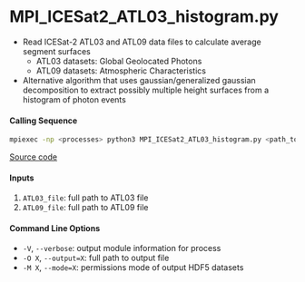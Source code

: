 MPI_ICESat2_ATL03_histogram.py
==============================

- Read ICESat-2 ATL03 and ATL09 data files to calculate average segment surfaces  
    * ATL03 datasets: Global Geolocated Photons  
    * ATL09 datasets: Atmospheric Characteristics  
- Alternative algorithm that uses gaussian/generalized gaussian decomposition to extract possibly multiple height surfaces from a histogram of photon events  

#### Calling Sequence
```bash
mpiexec -np <processes> python3 MPI_ICESat2_ATL03_histogram.py <path_to_ATL03_file> <path_to_ATL09_file>
```
[Source code](https://github.com/tsutterley/read-ICESat-2/blob/main/scripts/MPI_ICESat2_ATL03_histogram.py)  

#### Inputs
1. `ATL03_file`: full path to ATL03 file  
2. `ATL09_file`: full path to ATL09 file  

#### Command Line Options
- `-V`, `--verbose`: output module information for process  
- `-O X`, `--output=X`: full path to output file  
- `-M X`, `--mode=X`: permissions mode of output HDF5 datasets  

